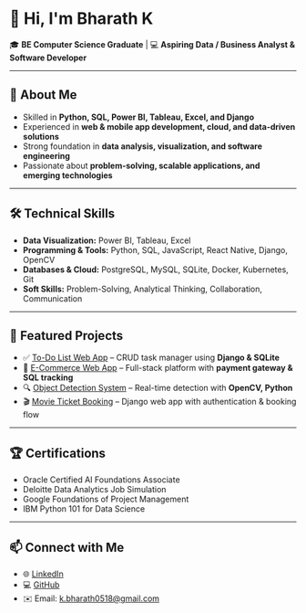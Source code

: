

<!--
**bharath0185/bharath0185** is a ✨ _special_ ✨ repository because its `README.md` (this file) appears on your GitHub profile.

Here are some ideas to get you started:

- 🔭 I’m currently working on ...
- 🌱 I’m currently learning ...
- 👯 I’m looking to collaborate on ...
- 🤔 I’m looking for help with ...
- 💬 Ask me about ...
- 📫 How to reach me: ...
- 😄 Pronouns: ...
- ⚡ Fun fact: ...
-->
# 👋 Hi, I'm Bharath K

🎓 **BE Computer Science Graduate** | 💻 **Aspiring Data / Business Analyst & Software Developer**  

---

## 🚀 About Me
- Skilled in **Python, SQL, Power BI, Tableau, Excel, and Django**
- Experienced in **web & mobile app development, cloud, and data-driven solutions**
- Strong foundation in **data analysis, visualization, and software engineering**
- Passionate about **problem-solving, scalable applications, and emerging technologies**

---

## 🛠️ Technical Skills
- **Data Visualization:** Power BI, Tableau, Excel  
- **Programming & Tools:** Python, SQL, JavaScript, React Native, Django, OpenCV  
- **Databases & Cloud:** PostgreSQL, MySQL, SQLite, Docker, Kubernetes, Git  
- **Soft Skills:** Problem-Solving, Analytical Thinking, Collaboration, Communication  

---

## 📌 Featured Projects
- ✅ [To-Do List Web App](link_here) – CRUD task manager using **Django & SQLite**  
- 🛒 [E-Commerce Web App](link_here) – Full-stack platform with **payment gateway & SQL tracking**  
- 🔍 [Object Detection System](link_here) – Real-time detection with **OpenCV, Python**  
- 🎬 [Movie Ticket Booking](link_here) – Django web app with authentication & booking flow  

---

## 🏆 Certifications
- Oracle Certified AI Foundations Associate  
- Deloitte Data Analytics Job Simulation  
- Google Foundations of Project Management  
- IBM Python 101 for Data Science  

---

## 📫 Connect with Me
- 🌐 [LinkedIn](https://www.linkedin.com/in/bharath-k5)  
- 💻 [GitHub](https://github.com/bharath0185)  
- ✉️ Email: k.bharath0518@gmail.com  
